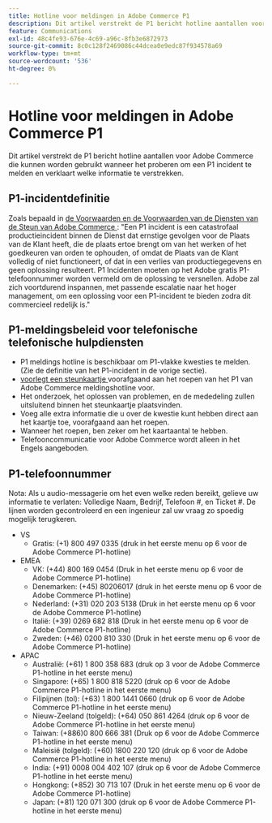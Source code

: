 ```yaml
---
title: Hotline voor meldingen in Adobe Commerce P1
description: Dit artikel verstrekt de P1 bericht hotline aantallen voor Adobe Commerce die kunnen worden gebruikt wanneer het proberen om een P1 incident te melden en verklaart welke informatie te verstrekken.
feature: Communications
exl-id: 48c4fe93-676e-4c69-a96c-8fb3e6872973
source-git-commit: 8c0c128f2469086c44dcea0e9edc87f934578a69
workflow-type: tm+mt
source-wordcount: '536'
ht-degree: 0%

---
```


# Hotline voor meldingen in Adobe Commerce P1

Dit artikel verstrekt de P1 bericht hotline aantallen voor Adobe Commerce die kunnen worden gebruikt wanneer het proberen om een P1 incident te melden en verklaart welke informatie te verstrekken.

## P1-incidentdefinitie

Zoals bepaald in [ de Voorwaarden en de Voorwaarden van de Diensten van de Steun van Adobe Commerce ](https://www.adobe.com/content/dam/cc/en/legal/terms/enterprise/pdfs/Magento-Support-Services-Terms-and-Conditions.pdf): &quot;Een P1 incident is een catastrofaal productieincident binnen de Dienst dat ernstige gevolgen voor de Plaats van de Klant heeft, die de plaats ertoe brengt om van het werken of het goedkeuren van orden te ophouden, of omdat de Plaats van de Klant volledig of niet functioneert, of dat in een verlies van productiegegevens en geen oplossing resulteert. P1 Incidenten moeten op het Adobe gratis P1-telefoonnummer worden vermeld om de oplossing te versnellen. Adobe zal zich voortdurend inspannen, met passende escalatie naar het hoger management, om een oplossing voor een P1-incident te bieden zodra dit commercieel redelijk is.&quot;

## P1-meldingsbeleid voor telefonische telefonische hulpdiensten

* P1 meldings hotline is beschikbaar om P1-vlakke kwesties te melden. (Zie de definitie van het P1-incident in de vorige sectie).
* [ voorlegt een steunkaartje ](https://experienceleague.adobe.com/docs/commerce-knowledge-base/kb/help-center-guide/magento-help-center-user-guide.html?lang=en#submit-ticket) voorafgaand aan het roepen van het P1 van Adobe Commerce meldingshotline voor.
* Het onderzoek, het oplossen van problemen, en de mededeling zullen uitsluitend binnen het steunkaartje plaatsvinden.
* Voeg alle extra informatie die u over de kwestie kunt hebben direct aan het kaartje toe, voorafgaand aan het roepen.
* Wanneer het roepen, ben zeker om het kaartaantal te hebben.
* Telefooncommunicatie voor Adobe Commerce wordt alleen in het Engels aangeboden.

## P1-telefoonnummer

Nota: Als u audio-messagerie om het even welke reden bereikt, gelieve uw informatie te verlaten: Volledige Naam, Bedrijf, Telefoon #, en Ticket #. De lijnen worden gecontroleerd en een ingenieur zal uw vraag zo spoedig mogelijk terugkeren.

* VS
   * Gratis: (+1) 800 497 0335 (druk in het eerste menu op 6 voor de Adobe Commerce P1-hotline)
* EMEA
   * VK: (+44) 800 169 0454 (Druk in het eerste menu op 6 voor de Adobe Commerce P1-hotline)
   * Denemarken: (+45) 80206017 (druk in het eerste menu op 6 voor de Adobe Commerce P1-hotline)
   * Nederland: (+31) 020 203 5138 (Druk in het eerste menu op 6 voor de Adobe Commerce P1-hotline)
   * Italië: (+39) 0269 682 818 (Druk in het eerste menu op 6 voor de Adobe Commerce P1-hotline)
   * Zweden: (+46) 0200 810 330 (Druk in het eerste menu op 6 voor de Adobe Commerce P1-hotline)
* APAC
   * Australië: (+61) 1 800 358 683 (druk op 3 voor de Adobe Commerce P1-hotline in het eerste menu)
   * Singapore: (+65) 1 800 818 5220 (druk op 6 voor de Adobe Commerce P1-hotline in het eerste menu)
   * Filipijnen (tol): (+63) 1 800 1441 0660 (druk op 6 voor de Adobe Commerce P1-hotline in het eerste menu)
   * Nieuw-Zeeland (tolgeld): (+64) 050 861 4264 (druk op 6 voor de Adobe Commerce P1-hotline in het eerste menu)
   * Taiwan: (+886)0 800 666 381 (Druk op 6 voor de Adobe Commerce P1-hotline in het eerste menu)
   * Maleisië (tolgeld): (+60) 1800 220 120 (druk op 6 voor de Adobe Commerce P1-hotline in het eerste menu)
   * India: (+91) 0008 004 402 107 (druk op 6 voor de Adobe Commerce P1-hotline in het eerste menu)
   * Hongkong: (+852) 30 713 107 (Druk in het eerste menu op 6 voor de Adobe Commerce P1-hotline)
   * Japan: (+81) 120 071 300 (druk op 6 voor de Adobe Commerce P1-hotline in het eerste menu)

